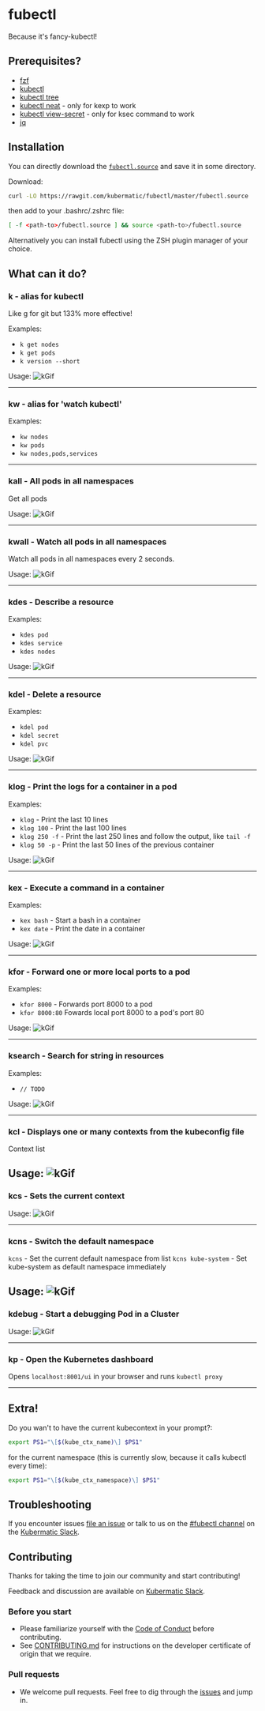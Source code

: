 # fubectl
Because it's fancy-kubectl!

## Prerequisites?
* [fzf](https://github.com/junegunn/fzf)
* [kubectl](https://github.com/kubernetes/kubernetes)
* [kubectl tree](https://github.com/ahmetb/kubectl-tree)
* [kubectl neat](https://github.com/itaysk/kubectl-neat) - only for kexp to work
* [kubectl view-secret](https://github.com/elsesiy/kubectl-view-secret) - only for ksec command to work
* [jq](https://stedolan.github.io/jq/)

## Installation

You can directly download the [`fubectl.source`](https://rawgit.com/kubermatic/fubectl/master/fubectl.source)
and save it in some directory.

Download:
```bash
curl -LO https://rawgit.com/kubermatic/fubectl/master/fubectl.source
```

then add to your .bashrc/.zshrc file:
```bash
[ -f <path-to>/fubectl.source ] && source <path-to>/fubectl.source
```

Alternatively you can install fubectl using the ZSH plugin manager of your
choice.

## What can it do?

### k - alias for kubectl

Like g for git but 133% more effective!

Examples:
 - `k get nodes`
 - `k get pods`
 - `k version --short`

Usage:
![kGif](./demo_src/k.gif)

---

### kw - alias for 'watch kubectl'


Examples:
 - `kw nodes`
 - `kw pods`
 - `kw nodes,pods,services`

---

### kall - All pods in all namespaces

Get all pods

Usage:
![kGif](./demo_src/kall.gif)

---

### kwall - Watch all pods in all namespaces

Watch all pods in all namespaces every 2 seconds.

Usage:
![kGif](./demo_src/kwall.gif)

---

### kdes - Describe a resource

Examples:
- `kdes pod`
- `kdes service`
- `kdes nodes`

Usage:
![kGif](./demo_src/kdes.gif)

---

### kdel - Delete a resource

Examples:
- `kdel pod`
- `kdel secret`
- `kdel pvc`

Usage:
![kGif](./demo_src/kdel.gif)

---

### klog - Print the logs for a container in a pod

Examples:
- `klog` - Print the last 10 lines
- `klog 100` - Print the last 100 lines
- `klog 250 -f` - Print the last 250 lines and follow the output, like `tail -f`
- `klog 50 -p` - Print the last 50 lines of the previous container

Usage:
![kGif](./demo_src/klog.gif)

---

### kex - Execute a command in a container

Examples:
- `kex bash` - Start a bash in a container
- `kex date` - Print the date in a container

Usage:
![kGif](./demo_src/kex.gif)

---

### kfor - Forward one or more local ports to a pod

Examples:
- `kfor 8000` - Forwards port 8000 to a pod
- `kfor 8000:80` Fowards local port 8000 to a pod's port 80

Usage:
![kGif](./demo_src/kfor.gif)

---

### ksearch - Search for string in resources

Examples:
- `// TODO`

Usage:
![kGif](./demo_src/ksearch.gif)

---

### kcl - Displays one or many contexts from the kubeconfig file
Context list

Usage:
![kGif](./demo_src/kcl.gif)
---
### kcs - Sets the current context

Usage:
![kGif](./demo_src/kcs.gif)

---

### kcns - Switch the default namespace

`kcns` - Set the current default namespace from list
`kcns kube-system` - Set kube-system as default namespace immediately

Usage:
![kGif](./demo_src/kcns.gif)
---

### kdebug - Start a debugging Pod in a Cluster

Usage:
![kGif](./demo_src/kdebug.gif)

---

### kp - Open the Kubernetes dashboard

Opens `localhost:8001/ui` in your browser and runs `kubectl proxy`

---

## Extra!
Do you wan't to have the current kubecontext in your prompt?:
```bash
export PS1="\[$(kube_ctx_name)\] $PS1"
```

for the current namespace (this is currently slow, because it calls kubectl every time):
```bash
export PS1="\[$(kube_ctx_namespace)\] $PS1"
```


## Troubleshooting

If you encounter issues [file an issue][1] or talk to us on the [#fubectl channel][12] on the [Kubermatic Slack][15].

## Contributing

Thanks for taking the time to join our community and start contributing!

Feedback and discussion are available on [Kubermatic Slack][15].

### Before you start

* Please familiarize yourself with the [Code of Conduct][4] before contributing.
* See [CONTRIBUTING.md][2] for instructions on the developer certificate of origin that we require.

### Pull requests

* We welcome pull requests. Feel free to dig through the [issues][1] and jump in.

[1]: https://github.com/kubermatic/fubectl/issues
[2]: https://github.com/kubermatic/fubectl/blob/master/CONTRIBUTING.md
[4]: https://github.com/kubermatic/fubectl/blob/master/CODE_OF_CONDUCT.md

[12]: https://kubermatic.slack.com/messages/fubectl
[15]: http://slack.kubermatic.io/
